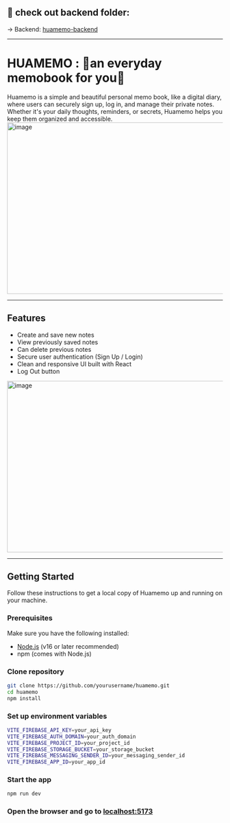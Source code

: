 ## 🔗 check out backend folder:
→ Backend: [huamemo-backend](https://github.com/bwbeas/huamemobe)

---

# HUAMEMO : 🦋an everyday memobook for you🦋
Huamemo is a simple and beautiful personal memo book, like a digital diary, where users can securely sign up, log in, and manage their private notes. Whether it's your daily thoughts, reminders, or secrets, Huamemo helps you keep them organized and accessible.
<img width="600" height="400" alt="image" src="https://github.com/user-attachments/assets/070666df-269b-4b51-a727-535f5d1f0c4e" />

---

## Features
- Create and save new notes
- View previously saved notes
- Can delete previous notes
- Secure user authentication (Sign Up / Login)
- Clean and responsive UI built with React
- Log Out button
<img width="600" height="400" alt="image" src="https://github.com/user-attachments/assets/b8cb3407-acf2-4b37-9c45-b5997d00cb6c" />

---

## Getting Started
Follow these instructions to get a local copy of Huamemo up and running on your machine.

### Prerequisites
Make sure you have the following installed:

- [Node.js](https://nodejs.org/) (v16 or later recommended)
- npm (comes with Node.js)

### Clone repository

```bash
git clone https://github.com/yourusername/huamemo.git
cd huamemo
npm install
```

### Set up environment variables
```bash
VITE_FIREBASE_API_KEY=your_api_key
VITE_FIREBASE_AUTH_DOMAIN=your_auth_domain
VITE_FIREBASE_PROJECT_ID=your_project_id
VITE_FIREBASE_STORAGE_BUCKET=your_storage_bucket
VITE_FIREBASE_MESSAGING_SENDER_ID=your_messaging_sender_id
VITE_FIREBASE_APP_ID=your_app_id
```

### Start the app
```bash
npm run dev
```

### Open the browser and go to [localhost:5173](http://localhost:5173)



